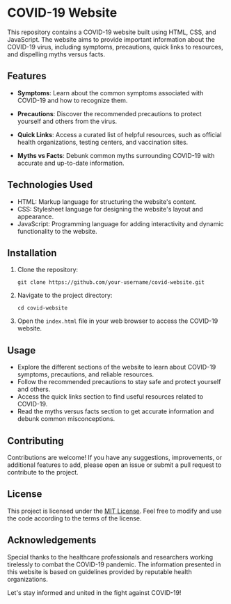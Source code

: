 # COVID-19 Website

This repository contains a COVID-19 website built using HTML, CSS, and JavaScript. The website aims to provide important information about the COVID-19 virus, including symptoms, precautions, quick links to resources, and dispelling myths versus facts.

## Features

- **Symptoms**: Learn about the common symptoms associated with COVID-19 and how to recognize them.

- **Precautions**: Discover the recommended precautions to protect yourself and others from the virus.

- **Quick Links**: Access a curated list of helpful resources, such as official health organizations, testing centers, and vaccination sites.

- **Myths vs Facts**: Debunk common myths surrounding COVID-19 with accurate and up-to-date information.

## Technologies Used

- HTML: Markup language for structuring the website's content.
- CSS: Stylesheet language for designing the website's layout and appearance.
- JavaScript: Programming language for adding interactivity and dynamic functionality to the website.

## Installation

1. Clone the repository:
   ```
   git clone https://github.com/your-username/covid-website.git
   ```

2. Navigate to the project directory:
   ```
   cd covid-website
   ```

3. Open the `index.html` file in your web browser to access the COVID-19 website.

## Usage

- Explore the different sections of the website to learn about COVID-19 symptoms, precautions, and reliable resources.
- Follow the recommended precautions to stay safe and protect yourself and others.
- Access the quick links section to find useful resources related to COVID-19.
- Read the myths versus facts section to get accurate information and debunk common misconceptions.

## Contributing

Contributions are welcome! If you have any suggestions, improvements, or additional features to add, please open an issue or submit a pull request to contribute to the project.

## License

This project is licensed under the [MIT License](LICENSE). Feel free to modify and use the code according to the terms of the license.

## Acknowledgements

Special thanks to the healthcare professionals and researchers working tirelessly to combat the COVID-19 pandemic. The information presented in this website is based on guidelines provided by reputable health organizations.

Let's stay informed and united in the fight against COVID-19!
